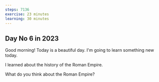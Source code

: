```yaml
---
steps: 7136
exercise: 23 minutes
learning: 30 minutes
---
```

## Day No 6 in 2023
Good morning! Today is a beautiful day.
I'm going to learn something new today.

I learned about the history of the Roman Empire.

What do you think about the Roman Empire?
